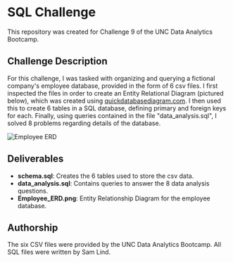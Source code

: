 # SQL Challenge

This repository was created for Challenge 9 of the UNC Data Analytics Bootcamp.

## Challenge Description

For this challenge, I was tasked with organizing and querying a fictional company's employee database, provided in the form of 6 csv files.  I first inspected the files in order to create an Entity Relational Diagram (pictured below), which was created using [quickdatabasediagram.com](quickdatabasediagram.com).  I then used this to create 6 tables in a SQL database, defining primary and foreign keys for each.  Finally, using queries contained in the file "data_analysis.sql", I solved 8 problems regarding details of the database.

![Employee ERD](https://github.com/SamLind11/sql-challenge/assets/131621692/210e61ee-c64d-4c0e-8293-bcbeec22c8ba)

## Deliverables
- **schema.sql**: Creates the 6 tables used to store the csv data.
- **data_analysis.sql**: Contains queries to answer the 8 data analysis questions.
- **Employee_ERD.png**: Entity Relationship Diagram for the employee database.

## Authorship
The six CSV files were provided by the UNC Data Analytics Bootcamp.  All SQL files were written by Sam Lind.
